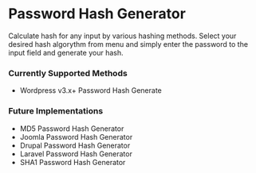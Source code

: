 # Password Hash Generator
Calculate hash for any input by various hashing methods. Select your desired hash algorythm from menu and simply enter the password to the input field and generate your hash.

### Currently Supported Methods
  - Wordpress v3.x+ Password Hash Generate

### Future Implementations
  - MD5 Password Hash Generator
  - Joomla Password Hash Generator
  - Drupal Password Hash Generator
  - Laravel Password Hash Generator
  - SHA1 Password Hash Generator